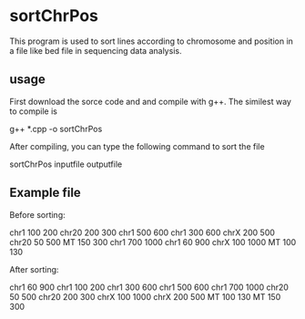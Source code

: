 # sortChrPos
This program is used to sort lines according to chromosome and position in a file like bed file in sequencing data analysis.

## usage
First download the sorce code and and compile with g++. The similest way to compile is

g++ *.cpp -o sortChrPos

After compiling, you can type the following command to sort the file

sortChrPos inputfile outputfile

## Example file
Before sorting:

chr1	100	200
chr20	200	300
chr1	500	600
chr1	300	600
chrX	200	500
chr20	50	500
MT	150	300
chr1	700	1000
chr1	60	900
chrX	100	1000
MT	100	130

After sorting:

chr1	60	900
chr1	100	200
chr1	300	600
chr1	500	600
chr1	700	1000
chr20	50	500
chr20	200	300
chrX	100	1000
chrX	200	500
MT	100	130
MT	150	300
